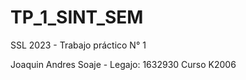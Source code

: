 # TP_1_SINT_SEM
SSL 2023 - Trabajo práctico N° 1

Joaquin Andres Soaje - Legajo: 1632930 Curso K2006
